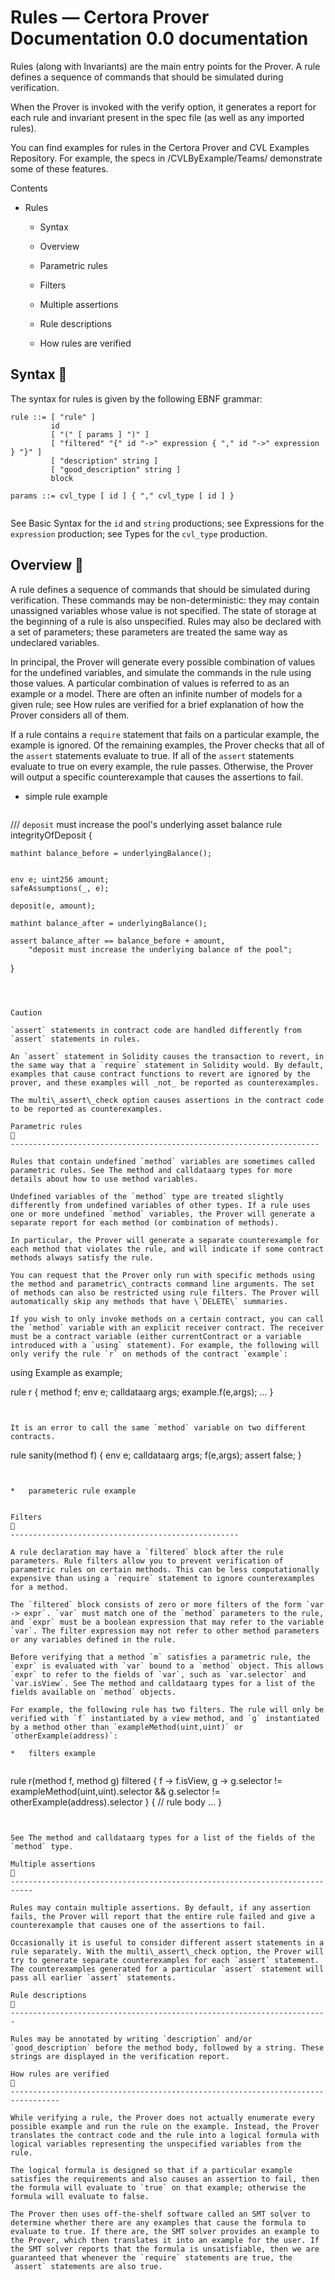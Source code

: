# Rules — Certora Prover Documentation 0.0 documentation
Rules (along with Invariants) are the main entry points for the Prover. A rule defines a sequence of commands that should be simulated during verification.

When the Prover is invoked with the verify option, it generates a report for each rule and invariant present in the spec file (as well as any imported rules).

You can find examples for rules in the Certora Prover and CVL Examples Repository. For example, the specs in /CVLByExample/Teams/ demonstrate some of these features.

Contents

*   Rules
    
    *   Syntax
        
    *   Overview
        
    *   Parametric rules
        
    *   Filters
        
    *   Multiple assertions
        
    *   Rule descriptions
        
    *   How rules are verified
        

Syntax

-------------------------------------------------

The syntax for rules is given by the following EBNF grammar:

```
rule ::= [ "rule" ]
         id
         [ "(" [ params ] ")" ]
         [ "filtered" "{" id "->" expression { "," id "->" expression } "}" ]
         [ "description" string ]
         [ "good_description" string ]
         block

params ::= cvl_type [ id ] { "," cvl_type [ id ] }


```


See Basic Syntax for the `id` and `string` productions; see Expressions for the `expression` production; see Types for the `cvl_type` production.

Overview

-----------------------------------------------------

A rule defines a sequence of commands that should be simulated during verification. These commands may be non-deterministic: they may contain unassigned variables whose value is not specified. The state of storage at the beginning of a rule is also unspecified. Rules may also be declared with a set of parameters; these parameters are treated the same way as undeclared variables.

In principal, the Prover will generate every possible combination of values for the undefined variables, and simulate the commands in the rule using those values. A particular combination of values is referred to as an example or a model. There are often an infinite number of models for a given rule; see How rules are verified for a brief explanation of how the Prover considers all of them.

If a rule contains a `require` statement that fails on a particular example, the example is ignored. Of the remaining examples, the Prover checks that all of the `assert` statements evaluate to true. If all of the `assert` statements evaluate to true on every example, the rule passes. Otherwise, the Prover will output a specific counterexample that causes the assertions to fail.

*   simple rule example
    
    ```
/// `deposit` must increase the pool's underlying asset balance
rule integrityOfDeposit {

    mathint balance_before = underlyingBalance();


    env e; uint256 amount;
    safeAssumptions(_, e);

    deposit(e, amount);

    mathint balance_after = underlyingBalance();

    assert balance_after == balance_before + amount,
        "deposit must increase the underlying balance of the pool";
}

```

    

Caution

`assert` statements in contract code are handled differently from `assert` statements in rules.

An `assert` statement in Solidity causes the transaction to revert, in the same way that a `require` statement in Solidity would. By default, examples that cause contract functions to revert are ignored by the prover, and these examples will _not_ be reported as counterexamples.

The multi\_assert\_check option causes assertions in the contract code to be reported as counterexamples.

Parametric rules

---------------------------------------------------------------------

Rules that contain undefined `method` variables are sometimes called parametric rules. See The method and calldataarg types for more details about how to use method variables.

Undefined variables of the `method` type are treated slightly differently from undefined variables of other types. If a rule uses one or more undefined `method` variables, the Prover will generate a separate report for each method (or combination of methods).

In particular, the Prover will generate a separate counterexample for each method that violates the rule, and will indicate if some contract methods always satisfy the rule.

You can request that the Prover only run with specific methods using the method and parametric\_contracts command line arguments. The set of methods can also be restricted using rule filters. The Prover will automatically skip any methods that have \`DELETE\` summaries.

If you wish to only invoke methods on a certain contract, you can call the `method` variable with an explicit receiver contract. The receiver must be a contract variable (either currentContract or a variable introduced with a `using` statement). For example, the following will only verify the rule `r` on methods of the contract `example`:

```
using Example as example;

rule r {
    method f; env e; calldataarg args;
    example.f(e,args);
    ...
}

```


It is an error to call the same `method` variable on two different contracts.

```
  rule sanity(method f) {
    env e;
    calldataarg args;
    f(e,args);
    assert false;
    }

```


*   parameteric rule example
    

Filters

---------------------------------------------------

A rule declaration may have a `filtered` block after the rule parameters. Rule filters allow you to prevent verification of parametric rules on certain methods. This can be less computationally expensive than using a `require` statement to ignore counterexamples for a method.

The `filtered` block consists of zero or more filters of the form `var -> expr`. `var` must match one of the `method` parameters to the rule, and `expr` must be a boolean expression that may refer to the variable `var`. The filter expression may not refer to other method parameters or any variables defined in the rule.

Before verifying that a method `m` satisfies a parametric rule, the `expr` is evaluated with `var` bound to a `method` object. This allows `expr` to refer to the fields of `var`, such as `var.selector` and `var.isView`. See The method and calldataarg types for a list of the fields available on `method` objects.

For example, the following rule has two filters. The rule will only be verified with `f` instantiated by a view method, and `g` instantiated by a method other than `exampleMethod(uint,uint)` or `otherExample(address)`:

*   filters example
    

```
rule r(method f, method g) filtered {
    f -> f.isView,
    g -> g.selector != exampleMethod(uint,uint).selector
      && g.selector != otherExample(address).selector
} {
    // rule body
    ...
}

```


See The method and calldataarg types for a list of the fields of the `method` type.

Multiple assertions

---------------------------------------------------------------------------

Rules may contain multiple assertions. By default, if any assertion fails, the Prover will report that the entire rule failed and give a counterexample that causes one of the assertions to fail.

Occasionally it is useful to consider different assert statements in a rule separately. With the multi\_assert\_check option, the Prover will try to generate separate counterexamples for each `assert` statement. The counterexamples generated for a particular `assert` statement will pass all earlier `assert` statements.

Rule descriptions

-----------------------------------------------------------------------

Rules may be annotated by writing `description` and/or `good_description` before the method body, followed by a string. These strings are displayed in the verification report.

How rules are verified

---------------------------------------------------------------------------------

While verifying a rule, the Prover does not actually enumerate every possible example and run the rule on the example. Instead, the Prover translates the contract code and the rule into a logical formula with logical variables representing the unspecified variables from the rule.

The logical formula is designed so that if a particular example satisfies the requirements and also causes an assertion to fail, then the formula will evaluate to `true` on that example; otherwise the formula will evaluate to false.

The Prover then uses off-the-shelf software called an SMT solver to determine whether there are any examples that cause the formula to evaluate to true. If there are, the SMT solver provides an example to the Prover, which then translates it into an example for the user. If the SMT solver reports that the formula is unsatisfiable, then we are guaranteed that whenever the `require` statements are true, the `assert` statements are also true.
